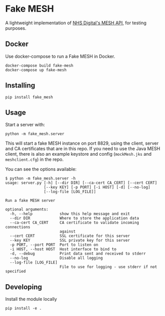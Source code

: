Fake MESH
=========

A lightweight implementation of [NHS Digital's MESH API](https://meshapi.docs.apiary.io/), for
testing purposes.

Docker
----------

Use docker-compose to run a Fake MESH in Docker.

```
docker-compose build fake-mesh
docker-compose up fake-mesh
```

Installing
----------

```
pip install fake_mesh
```

Usage
-----

Start a server with:

```
python -m fake_mesh.server
```

This will start a fake MESH instance on port 8829, using the client, server and
CA certificates that are in this repo. If you need to use the Java MESH client,
there is also an example keystore and config (`mockMesh.jks` and
`meshclient.cfg`) in the repo.

You can see the options available:

```
$ python -m fake_mesh.server -h
usage: server.py [-h] [--dir DIR] [--ca-cert CA_CERT] [--cert CERT]
                 [--key KEY] [-p PORT] [-i HOST] [-d] [--no-log]
                 [--log-file [LOG_FILE]]

Run a fake MESH server

optional arguments:
  -h, --help            show this help message and exit
  --dir DIR             Where to store the application data
  --ca-cert CA_CERT     CA certificate to validate incoming connections
                        against
  --cert CERT           SSL certificate for this server
  --key KEY             SSL private key for this server
  -p PORT, --port PORT  Port to listen on
  -i HOST, --host HOST  Host interface to bind to
  -d, --debug           Print data sent and received to stderr
  --no-log              Disable all logging
  --log-file [LOG_FILE]
                        File to use for logging - use stderr if not specified
```

Developing
-----------

Install the module locally

    pip install -e .
    
